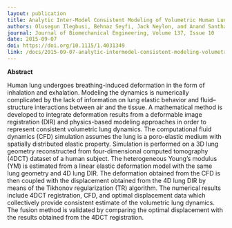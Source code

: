 ```yaml
---
layout: publication
title: Analytic Inter-Model Consistent Modeling of Volumetric Human Lung Dynamics
authors: Olusegun Ilegbusi, Behnaz Seyfi, Jack Neylon, and Anand Santhanam
journal: Journal of Biomechanical Engineering, Volume 137, Issue 10
date: 2015-09-07
doi: https://doi.org/10.1115/1.4031349
link: /docs/2015-09-07-analytic-intermodel-consistent-modeling-volumetric-human-lung-dynamics.pdf
---
```

**Abstract**

Human lung undergoes breathing-induced deformation in the form of inhalation and exhalation. Modeling the dynamics is numerically complicated by the lack of information on lung elastic behavior and fluid–structure interactions between air and the tissue. A mathematical method is developed to integrate deformation results from a deformable image registration (DIR) and physics-based modeling approaches in order to represent consistent volumetric lung dynamics. The computational fluid dynamics (CFD) simulation assumes the lung is a poro-elastic medium with spatially distributed elastic property. Simulation is performed on a 3D lung geometry reconstructed from four-dimensional computed tomography (4DCT) dataset of a human subject. The heterogeneous Young’s modulus (YM) is estimated from a linear elastic deformation model with the same lung geometry and 4D lung DIR. The deformation obtained from the CFD is then coupled with the displacement obtained from the 4D lung DIR by means of the Tikhonov regularization (TR) algorithm. The numerical results include 4DCT registration, CFD, and optimal displacement data which collectively provide consistent estimate of the volumetric lung dynamics. The fusion method is validated by comparing the optimal displacement with the results obtained from the 4DCT registration.
